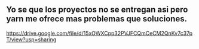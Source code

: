 ## Yo se que los proyectos no se entregan asi pero yarn me ofrece mas problemas que soluciones.

https://drive.google.com/file/d/15xOWXCpp32PVJFCQmCeCM2QnKv7c37pT/view?usp=sharing